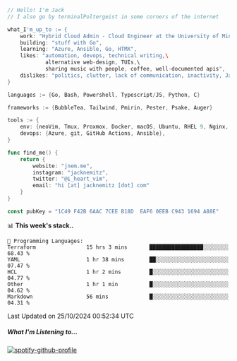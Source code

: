 ```go
// Hello! I'm Jack
// I also go by terminalPoltergeist in some corners of the internet

what_I'm_up_to := {
    work: "Hybrid Cloud Admin - Cloud Engineer at the University of Minnesota",
    building: "stuff with Go",
    learning: "Azure, Ansible, Go, HTMX",
    likes: "automation, devops, technical writing,\
            alternative web-design, TUIs,\
            sharing music with people, coffee, well-documented apis",
    dislikes: "politics, clutter, lack of communication, inactivity, Java",
}

languages := {Go, Bash, Powershell, Typescript/JS, Python, C}

frameworks := {BubbleTea, Tailwind, Pmirin, Pester, Psake, Auger}

tools := {
    env: {neoVim, Tmux, Proxmox, Docker, macOS, Ubuntu, RHEL 9, Nginx, DigitalOcean, Cloudflare},
    devops: {Azure, git, GitHub Actions, Ansible},
}

func find_me() {
    return {
        website: "jnem.me",
        instagram: "jacknemitz",
        twitter: "@i_heart_vim",
        email: "hi [at] jacknemitz [dot] com"
    }
}

const pubKey = "1C49 F42B 6AAC 7CEE B18D  EAF6 0EEB C943 1694 A88E"
```

<!--START_SECTION:waka-->
📊 **This week's stack..** 

```text
💬 Programming Languages: 
Terraform                15 hrs 3 mins       █████████████████░░░░░░░░   68.43 % 
YAML                     1 hr 38 mins        ██░░░░░░░░░░░░░░░░░░░░░░░   07.47 % 
HCL                      1 hr 2 mins         █░░░░░░░░░░░░░░░░░░░░░░░░   04.77 % 
Other                    1 hr 1 min          █░░░░░░░░░░░░░░░░░░░░░░░░   04.62 % 
Markdown                 56 mins             █░░░░░░░░░░░░░░░░░░░░░░░░   04.31 % 
```


 Last Updated on 25/10/2024 00:52:34 UTC
<!--END_SECTION:waka-->

##### What I'm Listening to...

[![spotify-github-profile](https://jnem.me/listening-item?maxAge=2592000)](https://jnem.me/listening)
